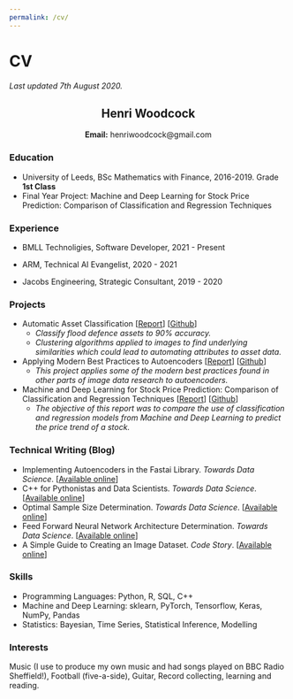 ```yaml
---
permalink: /cv/
---
```

# CV

_Last updated 7th August 2020._

<h2 style="text-align:center">Henri Woodcock</h2>
<p style="text-align: center;"> <b>Email:</b> henriwoodcock@gmail.com </p>

### Education
- University of Leeds, BSc Mathematics with Finance, 2016-2019. Grade __1st Class__
- Final Year Project: Machine and Deep Learning for Stock Price Prediction: Comparison of Classification and Regression Techniques

### Experience

- BMLL Technoligies, Software Developer, 2021 - Present

- ARM, Technical AI Evangelist, 2020 - 2021

- Jacobs Engineering, Strategic Consultant, 2019 - 2020

### Projects

- Automatic Asset Classification \[[Report](https://henriwoodcock.github.io/2020/06/07/Automatic-Asset-Classification/)\] \[[Github](https://github.com/henriwoodcock/automatic-asset-classification)\]
    - _Classify flood defence assets to 90% accuracy._
    - _Clustering algorithms applied to images to find underlying similarities which could lead to automating attributes to asset data._
- Applying Modern Best Practices to Autoencoders \[[Report](https://henriwoodcock.github.io/2020/04/05/Autoencoders-best-practices/)\] \[[Github](https://github.com/henriwoodcock/Applying-Modern-Best-Practices-to-Autoencoders)\]
    - _This project applies some of the modern best practices found in other parts of image data research to autoencoders._
- Machine and Deep Learning for Stock Price Prediction: Comparison of Classification and Regression Techniques \[[Report](https://henriwoodcock.github.io/2020/03/21/stock-price-prediction-project/)\] \[[Github](https://github.com/henriwoodcock/Stock-Price-Prediction)\]
    - _The objective of this report was to compare the use of classification and regression models from Machine and Deep Learning to predict the price trend of a stock._

### Technical Writing (Blog)

- Implementing Autoencoders in the Fastai Library. _Towards Data Science_. \[[Available online](https://towardsdatascience.com/autoencoders-in-the-fastai-library-fa288e1f899a)\]
- C++ for Pythonistas and Data Scientists. _Towards Data Science_. \[[Available online](https://towardsdatascience.com/c-for-pythonistas-and-data-scientists-2e1a74a7b8be)\]
- Optimal Sample Size Determination. _Towards Data Science_. \[[Available online](https://towardsdatascience.com/optimal-sample-size-determination-43c5dca1f720)\]
- Feed Forward Neural Network Architecture Determination. _Towards Data Science_. \[[Available online](https://towardsdatascience.com/the-secret-neural-network-formula-70b41f0da767)\]
- A Simple Guide to Creating an Image Dataset. _Code Story_. \[[Available online](https://medium.com/codestory/a-simple-guide-to-creating-an-image-dataset-440543d21f9b)\]

### Skills

- Programming Languages: Python, R, SQL, C++
- Machine and Deep Learning: sklearn, PyTorch, Tensorflow, Keras, NumPy, Pandas
- Statistics: Bayesian, Time Series, Statistical Inference, Modelling

### Interests

Music (I use to produce my own music and had songs played on BBC Radio Sheffield!), Football (five-a-side), Guitar, Record collecting, learning and reading.
